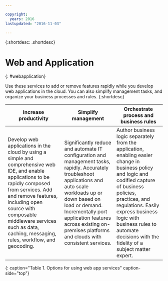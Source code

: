 ```yaml
---

copyright:
  years: 2016
lastupdated: "2016-11-03"

---
```



{:shortdesc: .shortdesc}

# Web and Application
{: #webapplication}

Use these services to add or remove features rapidly while you develop web applications in the cloud. You can also simplify management tasks, and organize your business processes and rules.
{:shortdesc}


Increase productivity | Simplify management | Orchestrate process and business rules
--- | --- | ---
Develop web applications in the cloud by using a simple and comprehensive web IDE, and enable applications to be rapidly composed from services. Add and remove features, including open source with composable middleware services such as data, caching, messaging, rules, workflow, and geocoding. | Significantly reduce and automate IT configuration and management tasks, rapidly. Accurately troubleshoot applications and auto scale workloads up or down based on load or demand. Incrementally port application features across existing on-premises platforms and clouds with consistent services. | Author business logic separately from the application, enabling easier change in business policy and logic and codified capture of business policies, practices, and regulations. Easily express business logic with business rules to automate decisions with the fidelity of a subject matter expert.
{: caption="Table 1. Options for using web app services" caption-side="top"}
